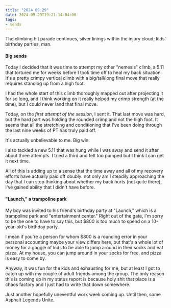 ```yaml
---
title: "2024 09 29"
date: 2024-09-29T19:21:14-04:00
tags:
- sends
---
```


The climbing hit parade continues, silver linings within the injury cloud; kids'
birthday parties, man.

#### Big sends

Today I decided that it was time to attempt my other "nemesis" climb, a 5.11
that tortured me for weeks before I took time off to heal my back situation.
It's a pretty crimpy vertical climb with a big/tall/long final move that really
requires standing up from a high foot.

I had the whole start of this climb thoroughly mapped out after projecting it
for so long, and I think working on it really helped my crimp strength (at the
time), but I could never land that final move.

Today, on the *first attempt of the session*, I sent it. That last move was
hard, but the hard part was holding the rounded crimp and not the high foot. It
seems that all the stretching and conditioning that I've been doing through the
last nine weeks of PT has truly paid off.

It's actually unbelievable to me. Big win.

I also tackled a new 5.11 that was hung while I was away and send it after about
three attempts. I tried a third and felt too pumped but I think I can get it
next time.

All of this is adding up to a sense that the time away and all of my recovery
efforts have actually paid off doubly: not only am I steadily approaching the
day that I can stop thinking about whether my back hurts (not quite there), I've
gained ability that I didn't have before.

#### "Launch," a trampoline park

My boy was invited to his friend's birthday party at "Launch," which is a
trampoline park and "entertainment center." Right out of the gate, I'm sorry to
be the one to have to say this, but $800 is too much to spend on a 10-year-old's
birthday party.

I mean if you're a person for whom $800 is a rounding error in your personal
accounting maybe your view differs here, but that's a whole lot of money for a
gaggle of kids to be able to jump around in their socks and eat pizza. At my
house, you can jump around in your socks for free, and pizza is easy to come by.

Anyway, it was fun for the kids and exhausting for me, but at least I got to
catch up with my couple of adult friends among the group. The only reason this
is coming up in my status report is because holy shit that place is a chaos
factory and I just had to write that down somewhere.

Just another hopefully uneventful work week coming up. Until then, some Asphalt
Legends Unite.
